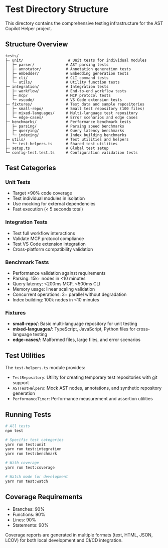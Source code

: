 # Test Directory Structure

This directory contains the comprehensive testing infrastructure for the AST Copilot Helper project.

## Structure Overview

```
tests/
├─ unit/                    # Unit tests for individual modules
│  ├─ parser/              # AST parsing tests
│  ├─ annotator/           # Annotation generation tests
│  ├─ embedder/            # Embedding generation tests
│  ├─ cli/                 # CLI command tests
│  └─ utils/               # Utility function tests
├─ integration/            # Integration tests
│  ├─ workflow/            # End-to-end workflow tests
│  ├─ mcp/                 # MCP protocol tests
│  └─ vscode/              # VS Code extension tests
├─ fixtures/               # Test data and sample repositories
│  ├─ small-repo/          # Small test repository (100 files)
│  ├─ mixed-languages/     # Multi-language test repository
│  └─ edge-cases/          # Error scenarios and edge cases
├─ benchmarks/             # Performance benchmark tests
│  ├─ parsing/             # Parsing speed benchmarks
│  ├─ querying/            # Query latency benchmarks
│  └─ indexing/            # Index building benchmarks
├─ utils/                  # Test utilities and helpers
│  └─ test-helpers.ts      # Shared test utilities
├─ setup.ts                # Global test setup
└─ config-test.test.ts     # Configuration validation tests
```

## Test Categories

### Unit Tests

- Target >90% code coverage
- Test individual modules in isolation
- Use mocking for external dependencies
- Fast execution (< 5 seconds total)

### Integration Tests

- Test full workflow interactions
- Validate MCP protocol compliance
- Test VS Code extension integration
- Cross-platform compatibility validation

### Benchmark Tests

- Performance validation against requirements
- Parsing: 15k+ nodes in <10 minutes
- Query latency: <200ms MCP, <500ms CLI
- Memory usage: linear scaling validation
- Concurrent operations: 3+ parallel without degradation
- Index building: 100k nodes in <10 minutes

### Fixtures

- **small-repo/**: Basic multi-language repository for unit testing
- **mixed-languages/**: TypeScript, JavaScript, Python files for cross-language testing
- **edge-cases/**: Malformed files, large files, and error scenarios

## Test Utilities

The `test-helpers.ts` module provides:

- `TestRepository`: Utility for creating temporary test repositories with git support
- `ASTTestHelpers`: Mock AST nodes, annotations, and synthetic repository generation
- `PerformanceTimer`: Performance measurement and assertion utilities

## Running Tests

```bash
# All tests
npm test

# Specific test categories
yarn run test:unit
yarn run test:integration
yarn run test:benchmark

# With coverage
yarn run test:coverage

# Watch mode for development
yarn run test:watch
```

## Coverage Requirements

- Branches: 90%
- Functions: 90%
- Lines: 90%
- Statements: 90%

Coverage reports are generated in multiple formats (text, HTML, JSON, LCOV) for both local development and CI/CD integration.
